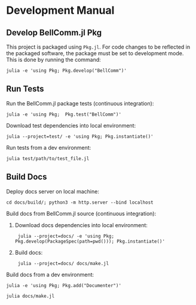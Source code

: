 # Development Manual

## Develop BellComm.jl Pkg

This project is packaged using `Pkg.jl`. For code changes to be reflected in the
packaged software, the package must be set to development mode. This is done by
running the command:

```
julia -e 'using Pkg; Pkg.develop("BellComm")'
```

## Run Tests

Run the BellComm.jl package tests (continuous integration):

```
julia -e 'using Pkg;  Pkg.test("BellComm")'
```

Download test dependencies into local environment:

```
julia --project=test/ -e 'using Pkg; Pkg.instantiate()'
```

Run tests from a dev environment:

```
julia test/path/to/test_file.jl
```

## Build Docs

Deploy docs server on local machine:

```
cd docs/build/; python3 -m http.server --bind localhost
```

Build docs from BellComm.jl source (continuous integration):

1. Download docs dependencies into local environment:

        julia --project=docs/ -e 'using Pkg; Pkg.develop(PackageSpec(path=pwd())); Pkg.instantiate()'


2. Build docs:

        julia --project=docs/ docs/make.jl

Build docs from a dev environment:

```
julia -e 'using Pkg; Pkg.add("Documenter")'
```

```
julia docs/make.jl
```

